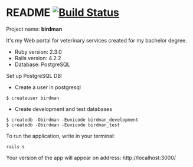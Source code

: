 # README [![Build Status](https://travis-ci.com/kpietkaa/birdman.svg?token=P4viZXtTN8uiyzVDpVi6&branch=master)](https://travis-ci.com/kpietkaa/birdman)

Project name: **birdman**

It's my Web portal for veterinary services created for my bachelor degree.

* Ruby version: 2.3.0
* Rails version: 4.2.2
* Database: PostgreSQL

Set up PostgreSQL DB:

* Create a user in postgresql
```
$ createuser birdman
```

* Create development and test databases
```
$ createdb -Obirdman -Eunicode birdman_development
$ createdb -Obirdman -Eunicode birdman_test
```

To run the application, write in your terminal:
```
rails s
```
Your version of the app will appear on address: http://localhost:3000/
